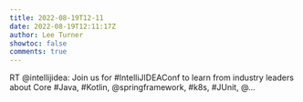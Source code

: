 ```yaml
---
title: 2022-08-19T12-11
date: 2022-08-19T12:11:17Z
author: Lee Turner
showtoc: false
comments: true
---
```


RT @intellijidea: Join us for #IntelliJIDEAConf to learn from industry leaders about Core #Java, #Kotlin, @springframework, #k8s, #JUnit, @…

